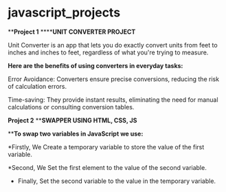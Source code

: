 # javascript_projects

****Project 1** ********UNIT CONVERTER PROJECT****

Unit Converter is an app that lets you do exactly convert units from feet to inches and inches to feet, regardless of what you're trying to measure.

**Here are the benefits of using converters in everyday tasks:**

Error Avoidance: Converters ensure precise conversions, reducing the risk of calculation errors.

Time-saving: They provide instant results, eliminating the need for manual calculations or consulting conversion tables.

**Project 2** ****SWAPPER USING HTML, CSS, JS**

****To swap two variables in JavaScript we use:**

*Firstly, We Create a temporary variable to store the value of the first variable.

*Second, We Set the first element to the value of the second variable.

* Finally, Set the second variable to the value in the temporary variable.

